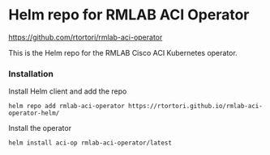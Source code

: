 # Helm repo for RMLAB ACI Operator
https://github.com/rtortori/rmlab-aci-operator

This is the Helm repo for the RMLAB Cisco ACI Kubernetes operator.

### Installation

Install Helm client and add the repo

```
helm repo add rmlab-aci-operator https://rtortori.github.io/rmlab-aci-operator-helm/
```

Install the operator

```
helm install aci-op rmlab-aci-operator/latest
```
